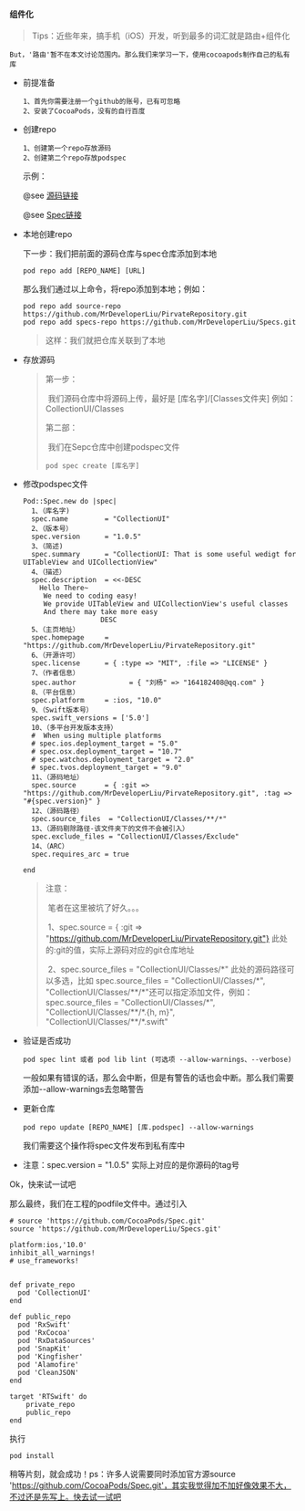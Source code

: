 #### 组件化

> Tips：近些年来，搞手机（iOS）开发，听到最多的词汇就是路由+组件化

```
But，'路由'暂不在本文讨论范围内。那么我们来学习一下，使用cocoapods制作自己的私有库
```

* 前提准备

  ```
  1、首先你需要注册一个github的账号，已有可忽略
  2、安装了CocoaPods，没有的自行百度
  ```

* 创建repo

  ```
  1、创建第一个repo存放源码
  2、创建第二个repo存放podspec
  ```

  示例：

  @see [源码链接](https://github.com/MrDeveloperLiu/PirvateRepository)

  @see [Spec链接](https://github.com/MrDeveloperLiu/Specs)

* 本地创建repo

  下一步：我们把前面的源码仓库与spec仓库添加到本地

  ```
  pod repo add [REPO_NAME] [URL]
  ```

  那么我们通过以上命令，将repo添加到本地；例如：

  ```
  pod repo add source-repo https://github.com/MrDeveloperLiu/PirvateRepository.git
  pod repo add specs-repo https://github.com/MrDeveloperLiu/Specs.git
  ```

  > 这样：我们就把仓库关联到了本地

* 存放源码

  > 第一步：
  >
  > ​	我们源码仓库中将源码上传，最好是 [库名字]/[Classes文件夹] 例如：CollectionUI/Classes 
  >
  > 第二部：
  >
  > ​	我们在Sepc仓库中创建podspec文件
  >
  > ```
  > pod spec create [库名字]
  > ```

* 修改podspec文件

  ```
  Pod::Spec.new do |spec|
  	1、（库名字)
    spec.name         = "CollectionUI" 
    2、（版本号）
    spec.version      = "1.0.5" 
    3、（简述)
    spec.summary      = "CollectionUI: That is some useful wedigt for UITableView and UICollectionView" 
    4、（描述）
    spec.description  = <<-DESC 
      Hello There~
       We need to coding easy!
       We provide UITableView and UICollectionView's useful classes
       And there may take more easy
                     DESC
  	5、（主页地址）
    spec.homepage     = "https://github.com/MrDeveloperLiu/PirvateRepository.git"
    6、（开源许可）
    spec.license      = { :type => "MIT", :file => "LICENSE" }
    7、（作者信息）
    spec.author             = { "刘杨" => "164182408@qq.com" }
    8、（平台信息）
    spec.platform     = :ios, "10.0"
    9、（Swift版本号）
    spec.swift_versions = ['5.0']
  	10、（多平台开发版本支持）
    #  When using multiple platforms
    # spec.ios.deployment_target = "5.0"
    # spec.osx.deployment_target = "10.7"
    # spec.watchos.deployment_target = "2.0"
    # spec.tvos.deployment_target = "9.0"
  	11、（源码地址）
    spec.source       = { :git => "https://github.com/MrDeveloperLiu/PirvateRepository.git", :tag => "#{spec.version}" }
    12、（源码路径）
    spec.source_files  = "CollectionUI/Classes/**/*"
    13、（源码剔除路径-该文件夹下的文件不会被引入）
    spec.exclude_files = "CollectionUI/Classes/Exclude"
    14、（ARC）
    spec.requires_arc = true
    
  end
  ```

  > 注意：
  >
  > ​	笔者在这里被坑了好久。。。
  >
  > ​	1、spec.source       = { :git => "https://github.com/MrDeveloperLiu/PirvateRepository.git"} 此处的:git的值，实际上源码对应的git仓库地址
  >
  > ​	2、spec.source_files  = "CollectionUI/Classes/\*" 此处的源码路径可以多选，比如 spec.source_files  = "CollectionUI/Classes/\*", "CollectionUI/Classes/\*\*/\*"还可以指定添加文件，例如：spec.source_files  = "CollectionUI/Classes/\*", "CollectionUI/Classes/\*\*/\*.{h, m}", "CollectionUI/Classes/\*\*/\*.swift"

* 验证是否成功

  ```
  pod spec lint 或者 pod lib lint (可选项 --allow-warnings、--verbose)
  ```

  一般如果有错误的话，那么会中断，但是有警告的话也会中断。那么我们需要添加--allow-warnings去忽略警告

* 更新仓库

  ```
  pod repo update [REPO_NAME] [库.podspec] --allow-warnings
  ```

  我们需要这个操作将spec文件发布到私有库中

* 注意：spec.version      = "1.0.5" 实际上对应的是你源码的tag号



Ok，快来试一试吧

那么最终，我们在工程的podfile文件中。通过引入

```
# source 'https://github.com/CocoaPods/Spec.git'
source 'https://github.com/MrDeveloperLiu/Specs.git'

platform:ios,'10.0'
inhibit_all_warnings!
# use_frameworks!


def private_repo
  pod 'CollectionUI'
end

def public_repo
  pod 'RxSwift'
  pod 'RxCocoa'
  pod 'RxDataSources'
  pod 'SnapKit'
  pod 'Kingfisher'
  pod 'Alamofire'
  pod 'CleanJSON'
end

target 'RTSwift' do
    private_repo
    public_repo
end
```

执行

```
pod install
```

稍等片刻，就会成功！ps：许多人说需要同时添加官方源source 'https://github.com/CocoaPods/Spec.git'，其实我觉得加不加好像效果不大，不过还是先写上。快去试一试吧